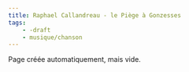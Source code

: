 ```yaml
---
title: Raphael Callandreau - le Piège à Gonzesses
tags:
    - -draft
    - musique/chanson
---
```


Page créée automatiquement, mais vide.
